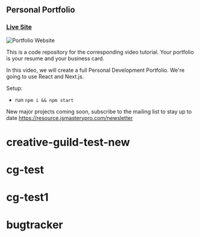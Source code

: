 ## Personal Portfolio

### [Live Site](https://jsmasterypro.com)

![Portfolio Website](https://i.ibb.co/WgPMpts/image.png)

This is a code repository for the corresponding video tutorial. Your portfolio is your resume and your business card.

In this video, we will create a full Personal Development Portfolio. We're going to use React and Next.js.

Setup:
- run ```npm i && npm start```

New major projects coming soon, subscribe to the mailing list to stay up to date https://resource.jsmasterypro.com/newsletter
# creative-guild-test-new
# cg-test
# cg-test1
# bugtracker
